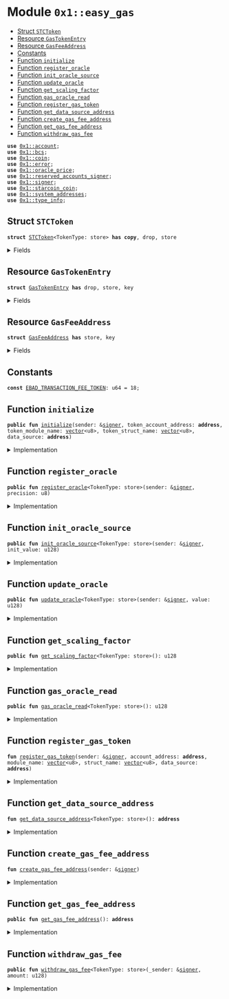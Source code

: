 
<a id="0x1_easy_gas"></a>

# Module `0x1::easy_gas`



-  [Struct `STCToken`](#0x1_easy_gas_STCToken)
-  [Resource `GasTokenEntry`](#0x1_easy_gas_GasTokenEntry)
-  [Resource `GasFeeAddress`](#0x1_easy_gas_GasFeeAddress)
-  [Constants](#@Constants_0)
-  [Function `initialize`](#0x1_easy_gas_initialize)
-  [Function `register_oracle`](#0x1_easy_gas_register_oracle)
-  [Function `init_oracle_source`](#0x1_easy_gas_init_oracle_source)
-  [Function `update_oracle`](#0x1_easy_gas_update_oracle)
-  [Function `get_scaling_factor`](#0x1_easy_gas_get_scaling_factor)
-  [Function `gas_oracle_read`](#0x1_easy_gas_gas_oracle_read)
-  [Function `register_gas_token`](#0x1_easy_gas_register_gas_token)
-  [Function `get_data_source_address`](#0x1_easy_gas_get_data_source_address)
-  [Function `create_gas_fee_address`](#0x1_easy_gas_create_gas_fee_address)
-  [Function `get_gas_fee_address`](#0x1_easy_gas_get_gas_fee_address)
-  [Function `withdraw_gas_fee`](#0x1_easy_gas_withdraw_gas_fee)


<pre><code><b>use</b> <a href="account.md#0x1_account">0x1::account</a>;
<b>use</b> <a href="../../move-stdlib/doc/bcs.md#0x1_bcs">0x1::bcs</a>;
<b>use</b> <a href="coin.md#0x1_coin">0x1::coin</a>;
<b>use</b> <a href="../../move-stdlib/doc/error.md#0x1_error">0x1::error</a>;
<b>use</b> <a href="oracle_price.md#0x1_oracle_price">0x1::oracle_price</a>;
<b>use</b> <a href="reserved_accounts_signer.md#0x1_reserved_accounts_signer">0x1::reserved_accounts_signer</a>;
<b>use</b> <a href="../../move-stdlib/doc/signer.md#0x1_signer">0x1::signer</a>;
<b>use</b> <a href="starcoin_coin.md#0x1_starcoin_coin">0x1::starcoin_coin</a>;
<b>use</b> <a href="system_addresses.md#0x1_system_addresses">0x1::system_addresses</a>;
<b>use</b> <a href="../../starcoin-stdlib/doc/type_info.md#0x1_type_info">0x1::type_info</a>;
</code></pre>



<a id="0x1_easy_gas_STCToken"></a>

## Struct `STCToken`



<pre><code><b>struct</b> <a href="easy_gas.md#0x1_easy_gas_STCToken">STCToken</a>&lt;TokenType: store&gt; <b>has</b> <b>copy</b>, drop, store
</code></pre>



<details>
<summary>Fields</summary>


<dl>
<dt>
<code>dummy_field: bool</code>
</dt>
<dd>

</dd>
</dl>


</details>

<a id="0x1_easy_gas_GasTokenEntry"></a>

## Resource `GasTokenEntry`



<pre><code><b>struct</b> <a href="easy_gas.md#0x1_easy_gas_GasTokenEntry">GasTokenEntry</a> <b>has</b> drop, store, key
</code></pre>



<details>
<summary>Fields</summary>


<dl>
<dt>
<code>account_address: <b>address</b></code>
</dt>
<dd>

</dd>
<dt>
<code>module_name: <a href="../../move-stdlib/doc/vector.md#0x1_vector">vector</a>&lt;u8&gt;</code>
</dt>
<dd>

</dd>
<dt>
<code>struct_name: <a href="../../move-stdlib/doc/vector.md#0x1_vector">vector</a>&lt;u8&gt;</code>
</dt>
<dd>

</dd>
<dt>
<code>data_source: <b>address</b></code>
</dt>
<dd>

</dd>
</dl>


</details>

<a id="0x1_easy_gas_GasFeeAddress"></a>

## Resource `GasFeeAddress`



<pre><code><b>struct</b> <a href="easy_gas.md#0x1_easy_gas_GasFeeAddress">GasFeeAddress</a> <b>has</b> store, key
</code></pre>



<details>
<summary>Fields</summary>


<dl>
<dt>
<code>gas_fee_address: <b>address</b></code>
</dt>
<dd>

</dd>
<dt>
<code>cap: <a href="account.md#0x1_account_SignerCapability">account::SignerCapability</a></code>
</dt>
<dd>

</dd>
</dl>


</details>

<a id="@Constants_0"></a>

## Constants


<a id="0x1_easy_gas_EBAD_TRANSACTION_FEE_TOKEN"></a>



<pre><code><b>const</b> <a href="easy_gas.md#0x1_easy_gas_EBAD_TRANSACTION_FEE_TOKEN">EBAD_TRANSACTION_FEE_TOKEN</a>: u64 = 18;
</code></pre>



<a id="0x1_easy_gas_initialize"></a>

## Function `initialize`



<pre><code><b>public</b> <b>fun</b> <a href="easy_gas.md#0x1_easy_gas_initialize">initialize</a>(sender: &<a href="../../move-stdlib/doc/signer.md#0x1_signer">signer</a>, token_account_address: <b>address</b>, token_module_name: <a href="../../move-stdlib/doc/vector.md#0x1_vector">vector</a>&lt;u8&gt;, token_struct_name: <a href="../../move-stdlib/doc/vector.md#0x1_vector">vector</a>&lt;u8&gt;, data_source: <b>address</b>)
</code></pre>



<details>
<summary>Implementation</summary>


<pre><code><b>public</b> <b>fun</b> <a href="easy_gas.md#0x1_easy_gas_initialize">initialize</a>(
    sender: &<a href="../../move-stdlib/doc/signer.md#0x1_signer">signer</a>,
    token_account_address: <b>address</b>,
    token_module_name: <a href="../../move-stdlib/doc/vector.md#0x1_vector">vector</a>&lt;u8&gt;,
    token_struct_name: <a href="../../move-stdlib/doc/vector.md#0x1_vector">vector</a>&lt;u8&gt;,
    data_source: <b>address</b>,
) <b>acquires</b> <a href="easy_gas.md#0x1_easy_gas_GasTokenEntry">GasTokenEntry</a> {
    <a href="easy_gas.md#0x1_easy_gas_register_gas_token">register_gas_token</a>(sender, token_account_address, token_module_name, token_struct_name, data_source);
    <a href="easy_gas.md#0x1_easy_gas_create_gas_fee_address">create_gas_fee_address</a>(sender);
}
</code></pre>



</details>

<a id="0x1_easy_gas_register_oracle"></a>

## Function `register_oracle`



<pre><code><b>public</b> <b>fun</b> <a href="easy_gas.md#0x1_easy_gas_register_oracle">register_oracle</a>&lt;TokenType: store&gt;(sender: &<a href="../../move-stdlib/doc/signer.md#0x1_signer">signer</a>, precision: u8)
</code></pre>



<details>
<summary>Implementation</summary>


<pre><code><b>public</b> <b>fun</b> <a href="easy_gas.md#0x1_easy_gas_register_oracle">register_oracle</a>&lt;TokenType: store&gt;(sender: &<a href="../../move-stdlib/doc/signer.md#0x1_signer">signer</a>, precision: u8) {
    <a href="oracle_price.md#0x1_oracle_price_register_oracle">oracle_price::register_oracle</a>&lt;<a href="easy_gas.md#0x1_easy_gas_STCToken">STCToken</a>&lt;TokenType&gt;&gt;(sender, precision);
    // <b>let</b> genesis_account =
    //     <a href="reserved_accounts_signer.md#0x1_reserved_accounts_signer_get_stored_signer">reserved_accounts_signer::get_stored_signer</a>(<a href="system_addresses.md#0x1_system_addresses_get_starcoin_framework">system_addresses::get_starcoin_framework</a>());
    // // todo:check gas token entry
    // <a href="coin.md#0x1_coin_register">coin::register</a>&lt;TokenType&gt;(&genesis_account);
}
</code></pre>



</details>

<a id="0x1_easy_gas_init_oracle_source"></a>

## Function `init_oracle_source`



<pre><code><b>public</b> <b>fun</b> <a href="easy_gas.md#0x1_easy_gas_init_oracle_source">init_oracle_source</a>&lt;TokenType: store&gt;(sender: &<a href="../../move-stdlib/doc/signer.md#0x1_signer">signer</a>, init_value: u128)
</code></pre>



<details>
<summary>Implementation</summary>


<pre><code><b>public</b> <b>fun</b> <a href="easy_gas.md#0x1_easy_gas_init_oracle_source">init_oracle_source</a>&lt;TokenType: store&gt;(sender: &<a href="../../move-stdlib/doc/signer.md#0x1_signer">signer</a>, init_value: u128) {
    <a href="oracle_price.md#0x1_oracle_price_init_data_source">oracle_price::init_data_source</a>&lt;<a href="easy_gas.md#0x1_easy_gas_STCToken">STCToken</a>&lt;TokenType&gt;&gt;(sender, init_value);
}
</code></pre>



</details>

<a id="0x1_easy_gas_update_oracle"></a>

## Function `update_oracle`



<pre><code><b>public</b> <b>fun</b> <a href="easy_gas.md#0x1_easy_gas_update_oracle">update_oracle</a>&lt;TokenType: store&gt;(sender: &<a href="../../move-stdlib/doc/signer.md#0x1_signer">signer</a>, value: u128)
</code></pre>



<details>
<summary>Implementation</summary>


<pre><code><b>public</b> <b>fun</b> <a href="easy_gas.md#0x1_easy_gas_update_oracle">update_oracle</a>&lt;TokenType: store&gt;(sender: &<a href="../../move-stdlib/doc/signer.md#0x1_signer">signer</a>, value: u128) {
    <a href="oracle_price.md#0x1_oracle_price_update">oracle_price::update</a>&lt;<a href="easy_gas.md#0x1_easy_gas_STCToken">STCToken</a>&lt;TokenType&gt;&gt;(sender, value);
}
</code></pre>



</details>

<a id="0x1_easy_gas_get_scaling_factor"></a>

## Function `get_scaling_factor`



<pre><code><b>public</b> <b>fun</b> <a href="easy_gas.md#0x1_easy_gas_get_scaling_factor">get_scaling_factor</a>&lt;TokenType: store&gt;(): u128
</code></pre>



<details>
<summary>Implementation</summary>


<pre><code><b>public</b> <b>fun</b> <a href="easy_gas.md#0x1_easy_gas_get_scaling_factor">get_scaling_factor</a>&lt;TokenType: store&gt;(): u128 {
    <a href="oracle_price.md#0x1_oracle_price_get_scaling_factor">oracle_price::get_scaling_factor</a>&lt;<a href="easy_gas.md#0x1_easy_gas_STCToken">STCToken</a>&lt;TokenType&gt;&gt;()
}
</code></pre>



</details>

<a id="0x1_easy_gas_gas_oracle_read"></a>

## Function `gas_oracle_read`



<pre><code><b>public</b> <b>fun</b> <a href="easy_gas.md#0x1_easy_gas_gas_oracle_read">gas_oracle_read</a>&lt;TokenType: store&gt;(): u128
</code></pre>



<details>
<summary>Implementation</summary>


<pre><code><b>public</b> <b>fun</b> <a href="easy_gas.md#0x1_easy_gas_gas_oracle_read">gas_oracle_read</a>&lt;TokenType: store&gt;(): u128 <b>acquires</b> <a href="easy_gas.md#0x1_easy_gas_GasTokenEntry">GasTokenEntry</a> {
    <b>let</b> data_source = <a href="easy_gas.md#0x1_easy_gas_get_data_source_address">get_data_source_address</a>&lt;TokenType&gt;();
    <a href="oracle_price.md#0x1_oracle_price_read">oracle_price::read</a>&lt;<a href="easy_gas.md#0x1_easy_gas_STCToken">STCToken</a>&lt;TokenType&gt;&gt;(data_source)
}
</code></pre>



</details>

<a id="0x1_easy_gas_register_gas_token"></a>

## Function `register_gas_token`



<pre><code><b>fun</b> <a href="easy_gas.md#0x1_easy_gas_register_gas_token">register_gas_token</a>(sender: &<a href="../../move-stdlib/doc/signer.md#0x1_signer">signer</a>, account_address: <b>address</b>, module_name: <a href="../../move-stdlib/doc/vector.md#0x1_vector">vector</a>&lt;u8&gt;, struct_name: <a href="../../move-stdlib/doc/vector.md#0x1_vector">vector</a>&lt;u8&gt;, data_source: <b>address</b>)
</code></pre>



<details>
<summary>Implementation</summary>


<pre><code><b>fun</b> <a href="easy_gas.md#0x1_easy_gas_register_gas_token">register_gas_token</a>(
    sender: &<a href="../../move-stdlib/doc/signer.md#0x1_signer">signer</a>,
    account_address: <b>address</b>,
    module_name: <a href="../../move-stdlib/doc/vector.md#0x1_vector">vector</a>&lt;u8&gt;,
    struct_name: <a href="../../move-stdlib/doc/vector.md#0x1_vector">vector</a>&lt;u8&gt;,
    data_source: <b>address</b>,
) <b>acquires</b> <a href="easy_gas.md#0x1_easy_gas_GasTokenEntry">GasTokenEntry</a> {
    <a href="system_addresses.md#0x1_system_addresses_assert_starcoin_framework">system_addresses::assert_starcoin_framework</a>(sender);

    <b>let</b> genesis_account =
        <a href="reserved_accounts_signer.md#0x1_reserved_accounts_signer_get_stored_signer">reserved_accounts_signer::get_stored_signer</a>(<a href="system_addresses.md#0x1_system_addresses_get_starcoin_framework">system_addresses::get_starcoin_framework</a>());
    <b>let</b> gas_token_entry = <a href="easy_gas.md#0x1_easy_gas_GasTokenEntry">GasTokenEntry</a> { account_address, module_name, struct_name, data_source };
    <b>if</b> (<b>exists</b>&lt;<a href="easy_gas.md#0x1_easy_gas_GasTokenEntry">GasTokenEntry</a>&gt;(<a href="../../move-stdlib/doc/signer.md#0x1_signer_address_of">signer::address_of</a>(&genesis_account))) {
        <b>move_from</b>&lt;<a href="easy_gas.md#0x1_easy_gas_GasTokenEntry">GasTokenEntry</a>&gt;(<a href="../../move-stdlib/doc/signer.md#0x1_signer_address_of">signer::address_of</a>(&genesis_account));
    };
    <b>move_to</b>(&genesis_account, gas_token_entry);
}
</code></pre>



</details>

<a id="0x1_easy_gas_get_data_source_address"></a>

## Function `get_data_source_address`



<pre><code><b>fun</b> <a href="easy_gas.md#0x1_easy_gas_get_data_source_address">get_data_source_address</a>&lt;TokenType: store&gt;(): <b>address</b>
</code></pre>



<details>
<summary>Implementation</summary>


<pre><code><b>fun</b> <a href="easy_gas.md#0x1_easy_gas_get_data_source_address">get_data_source_address</a>&lt;TokenType: store&gt;(): <b>address</b> <b>acquires</b> <a href="easy_gas.md#0x1_easy_gas_GasTokenEntry">GasTokenEntry</a> {
    <b>let</b> token_type_info = <a href="../../starcoin-stdlib/doc/type_info.md#0x1_type_info_type_of">type_info::type_of</a>&lt;TokenType&gt;();
    <b>let</b> <a href="genesis.md#0x1_genesis">genesis</a> = <a href="system_addresses.md#0x1_system_addresses_get_starcoin_framework">system_addresses::get_starcoin_framework</a>();
    <b>let</b> gas_token_entry = <b>borrow_global</b>&lt;<a href="easy_gas.md#0x1_easy_gas_GasTokenEntry">GasTokenEntry</a>&gt;(<a href="genesis.md#0x1_genesis">genesis</a>);
    <b>assert</b>!(<a href="../../starcoin-stdlib/doc/type_info.md#0x1_type_info_module_name">type_info::module_name</a>(&token_type_info) == *&gas_token_entry.module_name
        && <a href="../../starcoin-stdlib/doc/type_info.md#0x1_type_info_account_address">type_info::account_address</a>(&token_type_info) == *&gas_token_entry.account_address
        && <a href="../../starcoin-stdlib/doc/type_info.md#0x1_type_info_struct_name">type_info::struct_name</a>(&token_type_info) == *&gas_token_entry.struct_name,
        <a href="../../move-stdlib/doc/error.md#0x1_error_invalid_argument">error::invalid_argument</a>(<a href="easy_gas.md#0x1_easy_gas_EBAD_TRANSACTION_FEE_TOKEN">EBAD_TRANSACTION_FEE_TOKEN</a>)
    );
    gas_token_entry.data_source
}
</code></pre>



</details>

<a id="0x1_easy_gas_create_gas_fee_address"></a>

## Function `create_gas_fee_address`



<pre><code><b>fun</b> <a href="easy_gas.md#0x1_easy_gas_create_gas_fee_address">create_gas_fee_address</a>(sender: &<a href="../../move-stdlib/doc/signer.md#0x1_signer">signer</a>)
</code></pre>



<details>
<summary>Implementation</summary>


<pre><code><b>fun</b> <a href="easy_gas.md#0x1_easy_gas_create_gas_fee_address">create_gas_fee_address</a>(sender: &<a href="../../move-stdlib/doc/signer.md#0x1_signer">signer</a>) {
    <a href="system_addresses.md#0x1_system_addresses_assert_starcoin_framework">system_addresses::assert_starcoin_framework</a>(sender);
    <b>let</b> genesis_account =
        <a href="reserved_accounts_signer.md#0x1_reserved_accounts_signer_get_stored_signer">reserved_accounts_signer::get_stored_signer</a>(<a href="system_addresses.md#0x1_system_addresses_get_starcoin_framework">system_addresses::get_starcoin_framework</a>());
    <b>let</b> (gas_fee_signer, cap) = <a href="account.md#0x1_account_create_resource_account">account::create_resource_account</a>(
        &genesis_account,
        <a href="../../move-stdlib/doc/bcs.md#0x1_bcs_to_bytes">bcs::to_bytes</a>(&<a href="../../move-stdlib/doc/signer.md#0x1_signer_address_of">signer::address_of</a>(sender))
    );
    <a href="coin.md#0x1_coin_register">coin::register</a>&lt;STC&gt;(&gas_fee_signer);
    //<b>let</b> gas_fee_signer = account::create_signer_with_cap(&cap);
    // account::set_auto_accept_token(&gas_fee_signer, <b>true</b>);
    <b>move_to</b>(&genesis_account, <a href="easy_gas.md#0x1_easy_gas_GasFeeAddress">GasFeeAddress</a> {
        gas_fee_address: <a href="../../move-stdlib/doc/signer.md#0x1_signer_address_of">signer::address_of</a>(&gas_fee_signer),
        cap
    });
}
</code></pre>



</details>

<a id="0x1_easy_gas_get_gas_fee_address"></a>

## Function `get_gas_fee_address`



<pre><code><b>public</b> <b>fun</b> <a href="easy_gas.md#0x1_easy_gas_get_gas_fee_address">get_gas_fee_address</a>(): <b>address</b>
</code></pre>



<details>
<summary>Implementation</summary>


<pre><code><b>public</b> <b>fun</b> <a href="easy_gas.md#0x1_easy_gas_get_gas_fee_address">get_gas_fee_address</a>(): <b>address</b> <b>acquires</b> <a href="easy_gas.md#0x1_easy_gas_GasFeeAddress">GasFeeAddress</a> {
    <b>borrow_global</b>&lt;<a href="easy_gas.md#0x1_easy_gas_GasFeeAddress">GasFeeAddress</a>&gt;(<a href="system_addresses.md#0x1_system_addresses_get_starcoin_framework">system_addresses::get_starcoin_framework</a>()).gas_fee_address
}
</code></pre>



</details>

<a id="0x1_easy_gas_withdraw_gas_fee"></a>

## Function `withdraw_gas_fee`



<pre><code><b>public</b> <b>fun</b> <a href="easy_gas.md#0x1_easy_gas_withdraw_gas_fee">withdraw_gas_fee</a>&lt;TokenType: store&gt;(_sender: &<a href="../../move-stdlib/doc/signer.md#0x1_signer">signer</a>, amount: u128)
</code></pre>



<details>
<summary>Implementation</summary>


<pre><code><b>public</b> <b>fun</b> <a href="easy_gas.md#0x1_easy_gas_withdraw_gas_fee">withdraw_gas_fee</a>&lt;TokenType: store&gt;(_sender: &<a href="../../move-stdlib/doc/signer.md#0x1_signer">signer</a>, amount: u128) <b>acquires</b> <a href="easy_gas.md#0x1_easy_gas_GasFeeAddress">GasFeeAddress</a> {
    <b>let</b> gas_fee_address_entry =
        <b>borrow_global</b>&lt;<a href="easy_gas.md#0x1_easy_gas_GasFeeAddress">GasFeeAddress</a>&gt;(<a href="system_addresses.md#0x1_system_addresses_get_starcoin_framework">system_addresses::get_starcoin_framework</a>());
    <b>let</b> gas_fee_signer = <a href="account.md#0x1_account_create_signer_with_capability">account::create_signer_with_capability</a>(&gas_fee_address_entry.cap);
    // <b>let</b> withdraw_cap = extract_withdraw_capability(&gas_fee_signer);
    // <b>let</b> token = withdraw_with_capability&lt;TokenType&gt;(&withdraw_cap, amount);
    // restore_withdraw_capability(withdraw_cap);
    // deposit(CoreAddresses::ASSOCIATION_ROOT_ADDRESS(), token);

    <a href="coin.md#0x1_coin_deposit">coin::deposit</a>(
        <a href="system_addresses.md#0x1_system_addresses_get_core_resource_address">system_addresses::get_core_resource_address</a>(),
        <a href="coin.md#0x1_coin_withdraw">coin::withdraw</a>&lt;TokenType&gt;(&gas_fee_signer, (amount <b>as</b> u64))
    );
}
</code></pre>



</details>


[move-book]: https://starcoin.dev/move/book/SUMMARY

